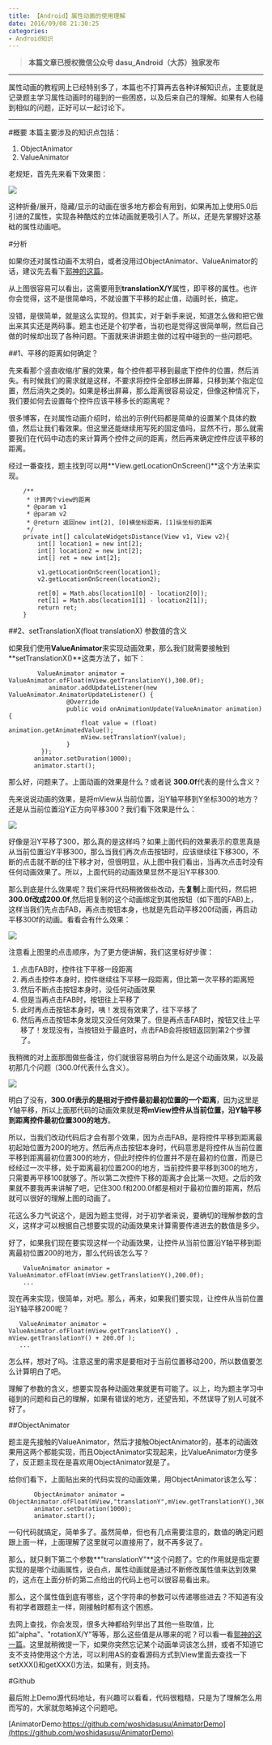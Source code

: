 ```yaml
---
title: 【Android】属性动画的使用理解
date: 2016/09/08 21:30:25
categories:
- Android知识
---
```


> **本篇文章已授权微信公众号 dasu_Android（大苏）独家发布**  

*** 
属性动画的教程网上已经特别多了，本篇也不打算再去各种详解知识点，主要就是记录题主学习属性动画时的碰到的一些困惑，以及后来自己的理解。如果有人也碰到相似的问题，正好可以一起讨论下。  

*** 

#概要 
本篇主要涉及的知识点包括：  
1. ObjectAnimator  
1. ValueAnimator  

老规矩，首先先来看下效果图：  

![](http://upload-images.jianshu.io/upload_images/1924341-8f099a69c991d2fc.gif?imageMogr2/auto-orient/strip)


这种折叠/展开，隐藏/显示的动画在很多地方都会有用到，如果再加上使用5.0后引进的Z属性，实现各种酷炫的立体动画就更吸引人了。所以，还是先掌握好这基础的属性动画吧。  

#分析  

如果你还对属性动画不太明白，或者没用过ObjectAnimator、ValueAnimator的话，建议先去看下[郭神的这篇](http://blog.csdn.net/guolin_blog/article/details/43536355)。  

从上图很容易可以看出，这需要用到**translationX/Y**属性，即平移的属性。也许你会觉得，这不是很简单吗，不就设置下平移的起止值，动画时长，搞定。  

没错，是很简单，就是这么实现的。但其实，对于新手来说，知道怎么做和把它做出来其实还是两码事。题主也还是个初学者，当初也是觉得这很简单啊，然后自己做的时候却出现了各种问题。下面就来讲讲题主做的过程中碰到的一些问题吧。  

##1、平移的距离如何确定？  

先来看那个竖直收缩/扩展的效果，每个控件都平移到最底下控件的位置，然后消失。有时候我们的需求就是这样，不要求将控件全部移出屏幕，只移到某个指定位置，然后消失之类的。如果是移出屏幕，那么距离很容易设定，但像这种情况下，我们要如何去设置每个控件应该平移多长的距离呢？  

很多博客，在对属性动画介绍时，给出的示例代码都是简单的设置某个具体的数值，然后让我们看效果。但这里还能继续用写死的固定值吗，显然不行，那么就需要我们在代码中动态的来计算两个控件之间的距离，然后再来确定控件应该平移的距离。  

经过一番查找，题主找到可以用**View.getLocationOnScreen()**这个方法来实现。  

```  
    /**
     * 计算两个view的距离
     * @param v1
     * @param v2
     * @return 返回new int[2], [0]横坐标距离，[1]纵坐标的距离
     */
    private int[] calculateWidgetsDistance(View v1, View v2){
        int[] location1 = new int[2];
        int[] location2 = new int[2];
        int[] ret = new int[2];

        v1.getLocationOnScreen(location1);
        v2.getLocationOnScreen(location2);

        ret[0] = Math.abs(location1[0] - location2[0]);
        ret[1] = Math.abs(location1[1] - location2[1]);
        return ret;
    }

```  

##2、setTranslationX(float translationX) 参数值的含义  

如果我们使用**ValueAnimator**来实现动画效果，那么我们就需要接触到**setTranslationX()**这类方法了，如下：  
```  
        ValueAnimator animator = ValueAnimator.ofFloat(mView.getTranslationY(),300.0f);
           animator.addUpdateListener(new ValueAnimator.AnimatorUpdateListener() {
                @Override
                public void onAnimationUpdate(ValueAnimator animation) {
                    float value = (float) animation.getAnimatedValue();
                    mView.setTranslationY(value);
                }
         });
       animator.setDuration(1000);
       animator.start();

```  

那么好，问题来了。上面动画的效果是什么？或者说 **300.0f**代表的是什么含义？ 

先来说说动画的效果，是将mView从当前位置，沿Y轴平移到Y坐标300的地方？还是从当前位置沿Y正方向平移300？我们看下效果是什么：  

![](http://upload-images.jianshu.io/upload_images/1924341-5d11ed8ae7429086.gif?imageMogr2/auto-orient/strip)


好像是沿Y平移了300，那么真的是这样吗？如果上面代码的效果表示的意思真是从当前位置沿Y平移300，那么当我们再次点击按钮时，应该继续往下移300，不断的点击就不断的往下移才对，但很明显，从上图中我们看出，当再次点击时没有任何动画效果了。所以，上面代码的动画效果显然不是沿Y平移300.  

那么到底是什么效果呢？我们来将代码稍微做些改动，先**复制**上面代码，然后把**300.0f改成200.0f**,然后把复制的这个动画绑定到其他按钮（如下图的FAB)上，这样当我们先点击FAB，再点击按钮本身，也就是先启动平移200f动画，再启动平移300f的动画。看看会有什么效果：  

![](http://upload-images.jianshu.io/upload_images/1924341-63629b4b61d85f80.gif?imageMogr2/auto-orient/strip)


注意看上图里的点击顺序，为了更方便讲解，我们这里标好步骤：  
1. 点击FAB时，控件往下平移一段距离  
1. 再点击控件本身时，控件继续往下平移一段距离，但比第一次平移的距离短  
1. 然后不断点击按钮本身时，没任何动画效果  
1. 但是当再点击FAB时，按钮往上平移了  
1. 此时再点击按钮本身时，咦！发现有效果了，往下平移了  
1. 然后再点击按钮本身发现又没任何效果了。但是再点击FAB时，按钮又往上平移了！发现没有，当按钮处于最底时，点击FAB会将按钮返回到第2个步骤了。  

我稍微的对上面那图做些备注，你们就很容易明白为什么是这个动画效果，以及最初那几个问题（300.0f代表什么含义）。  

![](http://upload-images.jianshu.io/upload_images/1924341-f9d6d736922ab1fc.jpg?imageMogr2/auto-orient/strip%7CimageView2/2/w/1240)


明白了没有，**300.0f表示的是相对于控件最初最初位置的一个距离**，因为这里是Y轴平移，所以上面那代码的动画效果就是**将mView控件从当前位置，沿Y轴平移到距离控件最初位置300的地方**。  

所以，当我们改动代码后才会有那个效果，因为点击FAB，是将控件平移到距离最初起始位置为200的地方。然后再点击按钮本身时，代码意思是将控件从当前位置平移到距离最初位置300的地方，但此时控件的位置并不是在最初的位置，而是已经经过一次平移，处于距离最初位置200的地方，当前控件要平移到300的地方，只需要再平移100就够了。所以第二次控件下移的距离才会比第一次短。之后的效果就不要我再来讲解了吧，记住300.f和200.0f都是相对于最初位置的距离，然后就可以很好的理解上图的动画了。  

花这么多力气说这个，是因为题主觉得，对于初学者来说，要确切的理解参数的含义，这样才可以根据自己想要实现的动画效果来计算需要传递进去的数值是多少。  

好了，如果我们现在要实现这样一个动画效果，让控件从当前位置沿Y轴平移到距离最初位置200的地方，那么代码该怎么写？

```  
    ValueAnimator animator = ValueAnimator.ofFloat(mView.getTranslationY(),200.0f);
    ...
```  

现在再来实现，很简单，对吧。那么，再来，如果我们要实现，让控件从当前位置沿Y轴平移200呢？  

```  
   ValueAnimator animator = ValueAnimator.ofFloat(mView.getTranslationY() , mView.getTranslationY() + 200.0f );
   ... 

```  

怎么样，想对了吗。注意这里的需求是要相对于当前位置移动200，所以数值要怎么计算明白了吧。  

理解了参数的含义，想要实现各种动画效果就更有可能了。以上，均为题主学习中碰到的问题和自己的理解，如果有错误的地方，还望告知，不然误导了别人可就不好了。  


##ObjectAnimator  

题主是先接触的ValueAnimator，然后才接触ObjectAnimator的，基本的动画效果用这两个都能实现，而且ObjectAnimator实现起来，比ValueAnimator方便多了，反正题主现在是喜欢用ObjectAnimator就是了。  

给你们看下，上面贴出来的代码实现的动画效果，用ObjectAnimator该怎么写：  

```  
       ObjectAnimator animator = ObjectAnimator.ofFloat(mView,"translationY",mView.getTranslationY(),300.0f); 
       animator.setDuration(1000);
       animator.start();

```  
一句代码就搞定，简单多了。虽然简单，但也有几点需要注意的，数值的确定问题跟上面一样，上面理解了这里就可以直接用了，就不再多说了。  

那么，就只剩下第二个参数**"translationY"**这个问题了。它的作用就是指定要实现的是哪个动画属性，说白点，属性动画就是通过不断修改属性值来达到效果的，这点在上面分析的第二点给出的代码上也可以很容易看出来。  

那么，这个属性值到底有哪些，这个字符串的参数可以传递哪些进去？不知道有没有初学者跟题主一样，刚接触时都有这个困惑。  

去网上查找，你会发现，很多大神都给列举出了其他一些取值，比如"alpha"、"rotationX/Y"等等，那么这些值是从哪来的呢？可以看一看[郭神的这一篇](http://blog.csdn.net/guolin_blog/article/details/43816093)。这里就稍微提一下，如果你突然忘记某个动画单词该怎么拼，或者不知道它支不支持使用这个方法，可以利用AS的查看源码方式到View里面去查找一下setXXX()和getXXX()方法，如果有，则支持。  



#Github  

最后附上Demo源代码地址，有兴趣可以看看，代码很粗糙，只是为了理解怎么用而写的，大家就忽略掉这个问题吧。  

[AnimatorDemo:https://github.com/woshidasusu/AnimatorDemo](https://github.com/woshidasusu/AnimatorDemo)  

